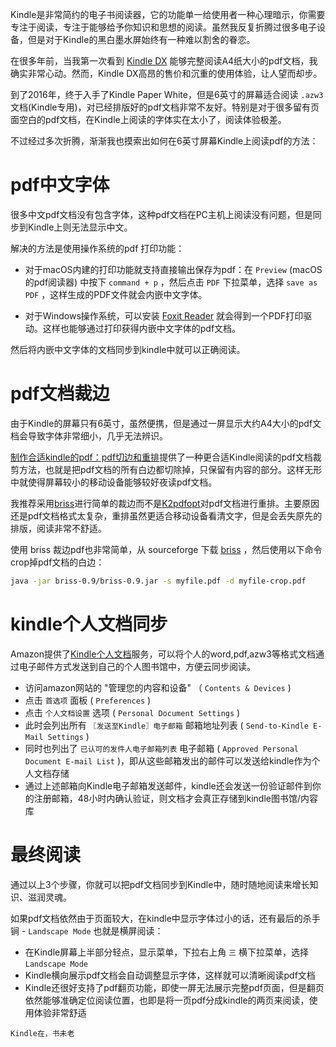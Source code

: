 Kindle是非常简约的电子书阅读器，它的功能单一给使用者一种心理暗示，你需要专注于阅读，专注于能够给予你知识和思想的阅读。虽然我反复折腾过很多电子设备，但是对于Kindle的黑白墨水屏始终有一种难以割舍的眷恋。

在很多年前，当我第一次看到 [Kindle DX](https://baike.baidu.com/item/kindle%20DX/5033313) 能够完整阅读A4纸大小的pdf文档，我确实非常心动。然而，Kindle DX高昂的售价和沉重的使用体验，让人望而却步。

到了2016年，终于入手了Kindle Paper White，但是6英寸的屏幕适合阅读 `.azw3` 文档(Kindle专用)，对已经排版好的pdf文档非常不友好。特别是对于很多留有页面空白的pdf文档，在Kindle上阅读的字体实在太小了，阅读体验极差。

不过经过多次折腾，渐渐我也摸索出如何在6英寸屏幕Kindle上阅读pdf的方法：

# pdf中文字体

很多中文pdf文档没有包含字体，这种pdf文档在PC主机上阅读没有问题，但是同步到Kindle上则无法显示中文。

解决的方法是使用操作系统的pdf 打印功能：

- 对于macOS内建的打印功能就支持直接输出保存为pdf：在 ``Preview`` (macOS的pdf阅读器) 中按下 ``command + p`` ，然后点击 ``PDF`` 下拉菜单，选择 ``save as PDF`` ，这样生成的PDF文件就会内嵌中文字体。

- 对于Windows操作系统，可以安装 [Foxit Reader](https://www.foxitsoftware.com/pdf-reader/) 就会得到一个PDF打印驱动。这样也能够通过打印获得内嵌中文字体的pdf文档。

然后将内嵌中文字体的文档同步到kindle中就可以正确阅读。

# pdf文档裁边

由于Kindle的屏幕只有6英寸，虽然便携，但是通过一屏显示大约A4大小的pdf文档会导致字体非常细小，几乎无法辨识。

[制作合适kindle的pdf：pdf切边和重排](pdf_for_kindle)提供了一种更合适Kindle阅读的pdf文档裁剪方法，也就是把pdf文档的所有白边都切除掉，只保留有内容的部分。这样无形中就使得屏幕较小的移动设备能够较好夜读pdf文档。

我推荐采用[briss](http://sourceforge.net/projects/briss/)进行简单的裁边而不是[K2pdfopt](https://www.willus.com/k2pdfopt/)对pdf文档进行重排。主要原因还是pdf文档格式太复杂，重排虽然更适合移动设备看清文字，但是会丢失原先的排版，阅读非常不舒适。

使用 briss 裁边pdf也非常简单，从 sourceforge 下载 [briss](http://sourceforge.net/projects/briss/) ，然后使用以下命令crop掉pdf文档的白边：

```bash
java -jar briss-0.9/briss-0.9.jar -s myfile.pdf -d myfile-crop.pdf
```

# kindle个人文档同步

Amazon提供了[Kindle个人文档](kindle_personal_doc)服务，可以将个人的word,pdf,azw3等格式文档通过电子邮件方式发送到自己的个人图书馆中，方便云同步阅读。

* 访问amazon网站的 "管理您的内容和设备" （ `Contents & Devices` )
* 点击 `首选项` 面板 ( `Preferences` )
* 点击 `个人文档设置` 选项 ( `Personal Document Settings` )
* 此时会列出所有 `〖发送至Kindle〗电子邮箱` 邮箱地址列表 ( `Send-to-Kindle E-Mail Settings` )
* 同时也列出了 `已认可的发件人电子邮箱列表` 电子邮箱 ( `Approved Personal Document E-mail List` )，即从这些邮箱发出的邮件可以发送给kindle作为个人文档存储
* 通过上述邮箱向Kindle电子邮箱发送邮件，kindle还会发送一份验证邮件到你的注册邮箱，48小时内确认验证，则文档才会真正存储到kindle图书馆/内容库

# 最终阅读

通过以上3个步骤，你就可以把pdf文档同步到Kindle中，随时随地阅读来增长知识、滋润灵魂。

如果pdf文档依然由于页面较大，在kindle中显示字体过小的话，还有最后的杀手锏 - `Landscape Mode` 也就是横屏阅读：

- 在Kindle屏幕上半部分轻点，显示菜单，下拉右上角 `三` 横下拉菜单，选择 `Landscape Mode`
- Kindle横向展示pdf文档会自动调整显示字体，这样就可以清晰阅读pdf文档
- Kindle还很好支持了pdf翻页功能，即使一屏无法展示完整pdf页面，但是翻页依然能够准确定位阅读位置，也即是将一页pdf分成kindle的两页来阅读，使用体验非常舒适

`Kindle在，书未老`
